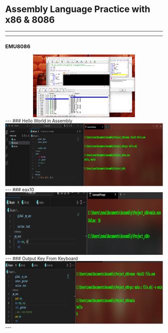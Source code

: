 # Assembly Language Practice with x86 & 8086
---
---
### EMU8086
<div align="center">
  <img height="200" src="./photos/8086.png" />
</div>
---
### Hello World in Assembly
<div align="center">
  <img height="200" src="./photos/helloworld.png" />
</div>
---
### eax10
<div align="center">
  <img height="200" src="./photos/eax10.png" />
</div>
---
### Output Key From Keyboard
<div align="center">
  <img height="200" src="./photos/key.png" />
</div>
---
